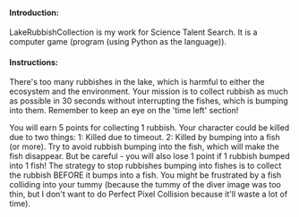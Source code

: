 #### Introduction:
LakeRubbishCollection is my work for Science Talent Search. It is a computer game (program (using 
Python as the language)).

#### Instructions:
There's too many rubbishes in the lake, which is harmful to either the ecosystem and the environment.
Your mission is to collect rubbish as much as possible in 30 seconds without interrupting the fishes,
which is bumping into them. Remember to keep an eye on the 'time left' section!

You will earn 5 points for collecting 1 rubbish.
Your character could be killed due to two things:
1: Killed due to timeout.
2: Killed by bumping into a fish (or more).
Try to avoid rubbish bumping into the fish, which will make the fish disappear. But be careful - 
you will also lose 1 point if 1 rubbish bumped into 1 fish!
The strategy to stop rubbishes bumping into fishes is to collect the rubbish BEFORE it bumps into 
a fish.
You might be frustrated by a fish colliding into your tummy (because the tummy of the diver image 
was too thin, but I don't want to do Perfect Pixel Collision because it'll waste a lot of time).

